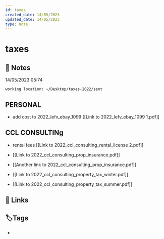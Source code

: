 ```yaml
---
id: taxes
created_date: 14/05/2023
updated_date: 14/05/2023
type: note
---
```


#  taxes

## 📝 Notes

14/05/2023:05:74

`working location: ~/Desktop/taxes-2022/sent` 

## PERSONAL

- add cost to 2022_lefv_ebay_1099 [[Link to 2022_lefv_ebay_1099 1.pdf]]
## CCL CONSULTINg 

- rental fees [[Link to 2022_ccl_consulting_rental_license 2.pdf]]

- [[Link to 2022_ccl_consulting_prop_insurance.pdf]] 

- [[Another link to 2022_ccl_consulting_prop_insurance.pdf]]

- [[Link to 2022_ccl_consulting_property_tax_winter.pdf]]

- [[Link to 2022_ccl_consulting_property_tax_summer.pdf]]



## 🔗 Links

## **🏷️Tags**

- 
